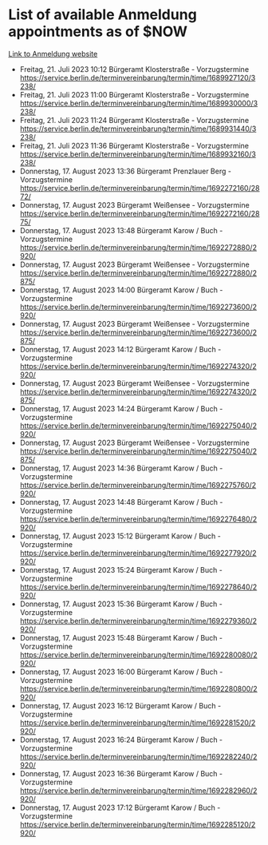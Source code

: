 # List of available Anmeldung appointments as of $NOW
[Link to Anmeldung website](https://service.berlin.de/terminvereinbarung/termin/tag.php?termin=1&anliegen[]=120686&dienstleisterlist=122210,122217,327316,122219,327312,122227,327314,122231,327346,122243,327348,122254,122252,329742,122260,329745,122262,329748,122271,327278,122273,327274,122277,327276,330436,122280,327294,122282,327290,122284,327292,122291,327270,122285,327266,122286,327264,122296,327268,150230,329760,122297,327286,122294,327284,122312,329763,122314,329775,122304,327330,122311,327334,122309,327332,317869,122281,327352,122279,329772,122283,122276,327324,122274,327326,122267,329766,122246,327318,122251,327320,122257,327322,122208,327298,122226,327300&herkunft=http%3A%2F%2Fservice.berlin.de%2Fdienstleistung%2F120686%2F)
- Freitag, 21. Juli 2023 10:12 Bürgeramt Klosterstraße - Vorzugstermine https://service.berlin.de/terminvereinbarung/termin/time/1689927120/3238/
- Freitag, 21. Juli 2023 11:00 Bürgeramt Klosterstraße - Vorzugstermine https://service.berlin.de/terminvereinbarung/termin/time/1689930000/3238/
- Freitag, 21. Juli 2023 11:24 Bürgeramt Klosterstraße - Vorzugstermine https://service.berlin.de/terminvereinbarung/termin/time/1689931440/3238/
- Freitag, 21. Juli 2023 11:36 Bürgeramt Klosterstraße - Vorzugstermine https://service.berlin.de/terminvereinbarung/termin/time/1689932160/3238/
- Donnerstag, 17. August 2023 13:36 Bürgeramt Prenzlauer Berg - Vorzugstermine https://service.berlin.de/terminvereinbarung/termin/time/1692272160/2872/
- Donnerstag, 17. August 2023  Bürgeramt Weißensee - Vorzugstermine https://service.berlin.de/terminvereinbarung/termin/time/1692272160/2875/
- Donnerstag, 17. August 2023 13:48 Bürgeramt Karow / Buch - Vorzugstermine https://service.berlin.de/terminvereinbarung/termin/time/1692272880/2920/
- Donnerstag, 17. August 2023  Bürgeramt Weißensee - Vorzugstermine https://service.berlin.de/terminvereinbarung/termin/time/1692272880/2875/
- Donnerstag, 17. August 2023 14:00 Bürgeramt Karow / Buch - Vorzugstermine https://service.berlin.de/terminvereinbarung/termin/time/1692273600/2920/
- Donnerstag, 17. August 2023  Bürgeramt Weißensee - Vorzugstermine https://service.berlin.de/terminvereinbarung/termin/time/1692273600/2875/
- Donnerstag, 17. August 2023 14:12 Bürgeramt Karow / Buch - Vorzugstermine https://service.berlin.de/terminvereinbarung/termin/time/1692274320/2920/
- Donnerstag, 17. August 2023  Bürgeramt Weißensee - Vorzugstermine https://service.berlin.de/terminvereinbarung/termin/time/1692274320/2875/
- Donnerstag, 17. August 2023 14:24 Bürgeramt Karow / Buch - Vorzugstermine https://service.berlin.de/terminvereinbarung/termin/time/1692275040/2920/
- Donnerstag, 17. August 2023  Bürgeramt Weißensee - Vorzugstermine https://service.berlin.de/terminvereinbarung/termin/time/1692275040/2875/
- Donnerstag, 17. August 2023 14:36 Bürgeramt Karow / Buch - Vorzugstermine https://service.berlin.de/terminvereinbarung/termin/time/1692275760/2920/
- Donnerstag, 17. August 2023 14:48 Bürgeramt Karow / Buch - Vorzugstermine https://service.berlin.de/terminvereinbarung/termin/time/1692276480/2920/
- Donnerstag, 17. August 2023 15:12 Bürgeramt Karow / Buch - Vorzugstermine https://service.berlin.de/terminvereinbarung/termin/time/1692277920/2920/
- Donnerstag, 17. August 2023 15:24 Bürgeramt Karow / Buch - Vorzugstermine https://service.berlin.de/terminvereinbarung/termin/time/1692278640/2920/
- Donnerstag, 17. August 2023 15:36 Bürgeramt Karow / Buch - Vorzugstermine https://service.berlin.de/terminvereinbarung/termin/time/1692279360/2920/
- Donnerstag, 17. August 2023 15:48 Bürgeramt Karow / Buch - Vorzugstermine https://service.berlin.de/terminvereinbarung/termin/time/1692280080/2920/
- Donnerstag, 17. August 2023 16:00 Bürgeramt Karow / Buch - Vorzugstermine https://service.berlin.de/terminvereinbarung/termin/time/1692280800/2920/
- Donnerstag, 17. August 2023 16:12 Bürgeramt Karow / Buch - Vorzugstermine https://service.berlin.de/terminvereinbarung/termin/time/1692281520/2920/
- Donnerstag, 17. August 2023 16:24 Bürgeramt Karow / Buch - Vorzugstermine https://service.berlin.de/terminvereinbarung/termin/time/1692282240/2920/
- Donnerstag, 17. August 2023 16:36 Bürgeramt Karow / Buch - Vorzugstermine https://service.berlin.de/terminvereinbarung/termin/time/1692282960/2920/
- Donnerstag, 17. August 2023 17:12 Bürgeramt Karow / Buch - Vorzugstermine https://service.berlin.de/terminvereinbarung/termin/time/1692285120/2920/
